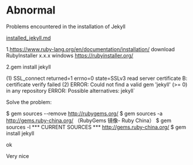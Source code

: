 # Abnormal
Problems encountered in the installation of Jekyll

[installed_jekyll.md](https://github.com/luck-fc/Abnormal/blob/master/installed_jekyll.md)

1.https://www.ruby-lang.org/en/documentation/installation/  download RubyInstaller x.x.x
   windows https://rubyinstaller.org/ 
   
2.gem install jekyll

(1) SSL_connect returned=1 errno=0 state=SSLv3 read server certificate B: certificate verify failed
(2) ERROR:  Could not find a valid gem 'jekyll' (>= 0) in any repository
	ERROR:  Possible alternatives: jekyll` 
	
Solve the problem:

$ gem sources --remove http://rubygems.org/
$ gem sources -a http://gems.ruby-china.org/  （RubyGems 镜像- Ruby China）
$ gem sources -l
*** CURRENT SOURCES ***
http://gems.ruby-china.org/ 
$ gem install jekyll

ok

Very nice

